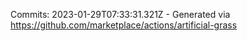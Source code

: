 Commits: 2023-01-29T07:33:31.321Z - Generated via https://github.com/marketplace/actions/artificial-grass
<br>
